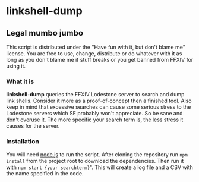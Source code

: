 # linkshell-dump

## Legal mumbo jumbo
This script is distributed under the "Have fun with it, but don't blame me" license. 
You are free to use, change, distribute or do whatever with it as long as you don't
blame me if stuff breaks or you get banned from FFXIV for using it.

### What it is
**linkshell-dump** queries the FFXIV Lodestone server to search and dump link shells.
Consider it more as a proof-of-concept then a finished tool. Also keep in mind
that excessive searches can cause some serious stress to the Lodestone servers which 
SE probably won't appreciate. So be sane and don't overuse it. The more specific
your search term is, the less stress it causes for the server.

### Installation
You will need [node.js](https://nodejs.com) to run the script.
After cloning the repository run `npm install` from the project root to download the
dependencies. Then run it with `npm start {your searchterm}`". This will create a log 
file and a CSV with the name specified in the code.


